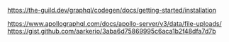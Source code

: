https://the-guild.dev/graphql/codegen/docs/getting-started/installation

https://www.apollographql.com/docs/apollo-server/v3/data/file-uploads/
https://gist.github.com/aarkerio/3aba6d75869995c6aca1b2f48dfa7d7b
